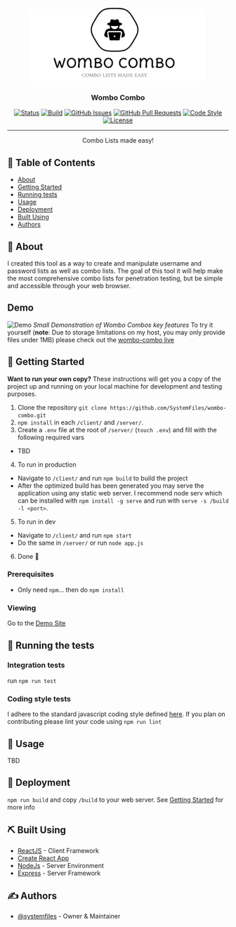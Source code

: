 <p align="center">
  <a href="" rel="noopener">
  <img width=400px height=170px src="/doc/media/logo.png" alt="Wombo Combo Logo"></a>
</p>

<h3 align="center">Wombo Combo</h3>

<div align="center">

[![Status](https://img.shields.io/badge/status-dev-orange.svg)](http://sykesdev.ca/wombo-combo/)
[![Build](https://travis-ci.com/SystemFiles/wombo-combo.svg?branch=master)](https://travis-ci.com/github/SystemFiles/wombo-combo)
[![GitHub Issues](https://img.shields.io/github/issues/systemfiles/wombo-combo.svg)](https://github.com/SystemFiles/wombo-combo/issues)
[![GitHub Pull Requests](https://img.shields.io/github/issues-pr/systemfiles/wombo-combo.svg)](https://github.com/SystemFiles/wombo-combo/pulls)
[![Code Style](https://img.shields.io/badge/code_style-standard-brightgreen.svg)](https://github.com/standard/eslint-config-standard/blob/master/README.md)
[![License](https://img.shields.io/badge/license-apache-blue.svg)](/LICENSE)

</div>

---

<p align="center"> Combo Lists made easy!
    <br> 
</p>

## 📝 Table of Contents

- [About](#about)
- [Getting Started](#getting_started)
- [Running tests](#tests)
- [Usage](#usage)
- [Deployment](#deployment)
- [Built Using](#built_using)
- [Authors](#authors)

## 🧐 About <a name = "about"></a>

I created this tool as a way to create and manipulate username and password lists as well as combo lists. The goal of this tool it will help make the most comprehensive combo lists for penetration testing, but be simple and accessible through your web browser.

## Demo
![Demo](/doc/media/demo.gif)
*Small Demonstration of Wombo Combos key features*
To try it yourself (**note**: Due to storage limitations on my host, you may only provide files under 1MB) please check out the [wombo-combo live](https://wc.sykesdev.ca)

## 🏁 Getting Started <a name = "getting_started"></a>

**Want to run your own copy?**
These instructions will get you a copy of the project up and running on your local machine for development and testing purposes.

1. Clone the repository `git clone https://github.com/SystemFiles/wombo-combo.git`
2. `npm install` in each `/client/` and `/server/`.
3. Create a `.env` file at the root of `/server/` (`touch .env`) and fill with the following required vars
  - TBD
4. To run in production
  - Navigate to `/client/` and run `npm build` to build the project
  - After the optimized build has been generated you may serve the application using any static web server. I recommend node serv which can be installed with `npm install -g serve` and run with `serve -s /build -l <port>`.
5. To run in dev
  - Navigate to `/client/` and run `npm start`
  - Do the same in `/server/` or run `node app.js`
6. Done 🙂

### Prerequisites

- Only need `npm`... then do `npm install`

### Viewing

Go to the [Demo Site](http://sykesdev.ca/wombo-combo/)

## 🔧 Running the tests <a name = "tests"></a>

### Integration tests

run `npm run test`

### Coding style tests

I adhere to the standard javascript coding style defined [here](https://github.com/standard/eslint-config-standard/blob/master/README.md). If you plan on contributing please lint your code using `npm run lint`

## 🎈 Usage <a name="usage"></a>

TBD

## 🚀 Deployment <a name = "deployment"></a>

`npm run build` and copy `/build` to your web server. See [Getting Started](#getting_started) for more info

## ⛏️ Built Using <a name = "built_using"></a>

- [ReactJS](https://reactjs.org) - Client Framework
- [Create React App](https://create-react-app.dev)
- [NodeJs](https://nodejs.org/en/) - Server Environment
- [Express](https://expressjs.com/) - Server Framework

## ✍️ Authors <a name = "authors"></a>

- [@systemfiles](http://sykesdev.ca) - Owner & Maintainer

